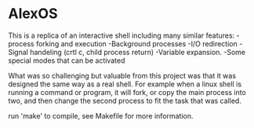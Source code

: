 # AlexOS
This is a replica of an interactive shell including many similar features:
-process forking and execution
-Background processes
-I/O redirection
-Signal handeling (crtl c, child process return)
-Variable expansion.
-Some special modes that can be activated

What was so challenging but valuable from this project was that it was designed the same way as a real shell. For example when a linux shell is running a command or program, it will fork, or copy the main process into two, and then change the second process to fit the task that was called.

run 'make' to compile, see Makefile for more information.
